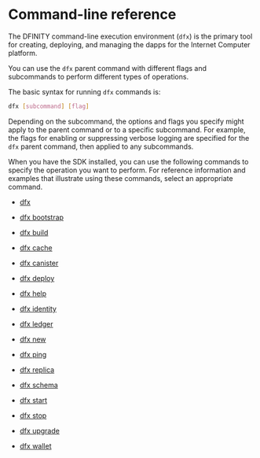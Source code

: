# Command-line reference

The DFINITY command-line execution environment (`dfx`) is the primary tool for creating, deploying, and managing the dapps for the Internet Computer platform.

You can use the `dfx` parent command with different flags and subcommands to perform different types of operations.

The basic syntax for running `dfx` commands is:

``` bash
dfx [subcommand] [flag]
```

Depending on the subcommand, the options and flags you specify might apply to the parent command or to a specific subcommand. For example, the flags for enabling or suppressing verbose logging are specified for the `dfx` parent command, then applied to any subcommands.

When you have the SDK installed, you can use the following commands to specify the operation you want to perform. For reference information and examples that illustrate using these commands, select an appropriate command.

-   [dfx](./dfx-parent.md)

-   [dfx bootstrap](./dfx-bootstrap.md)

-   [dfx build](./dfx-build.md)

-   [dfx cache](./dfx-cache.md)

-   [dfx canister](./dfx-canister.md)

-   [dfx deploy](./dfx-deploy.md)

-   [dfx help](./dfx-help.md)

-   [dfx identity](./dfx-identity.md)

-   [dfx ledger](./dfx-ledger.md)

-   [dfx new](./dfx-new.md)

-   [dfx ping](./dfx-ping.md)

-   [dfx replica](./dfx-replica.md)

-   [dfx schema](./dfx-schema.md)

-   [dfx start](./dfx-start.md)

-   [dfx stop](./dfx-stop.md)

-   [dfx upgrade](./dfx-upgrade.md)

-   [dfx wallet](./dfx-wallet.md)
